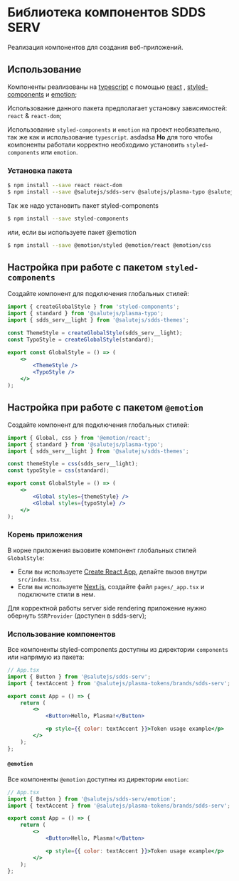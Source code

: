 # Библиотека компонентов SDDS SERV

Реализация компонентов для создания веб-приложений.

## Использование

Компоненты реализованы на [typescript](https://www.typescriptlang.org/) с помощью [react](https://reactjs.org/) , [styled-components](https://styled-components.com/) и [emotion](https://emotion.sh/);

Использование данного пакета предполагает установку зависимостей: `react` & `react-dom`;

Использование `styled-components` и `emotion` на проект необязательно, так же как и использование `typescript`.
asdadsa
**Но** для того чтобы компоненты работали корректно необходимо установить `styled-components` или `emotion`.

### Установка пакета

```bash
$ npm install --save react react-dom
$ npm install --save @salutejs/sdds-serv @salutejs/plasma-typo @salutejs/sdds-themes
```

Так же надо установить пакет styled-components

```bash
$ npm install --save styled-components
```

или, если вы используете пакет @emotion

```bash
$ npm install --save @emotion/styled @emotion/react @emotion/css
```

## Настройка при работе с пакетом `styled-components`

Создайте компонент для подключения глобальных стилей:

```jsx title="GlobalStyle.tsx"
import { createGlobalStyle } from 'styled-components';
import { standard } from '@salutejs/plasma-typo';
import { sdds_serv__light } from '@salutejs/sdds-themes';

const ThemeStyle = createGlobalStyle(sdds_serv__light);
const TypoStyle = createGlobalStyle(standard);

export const GlobalStyle = () => (
    <>
        <ThemeStyle />
        <TypoStyle />
    </>
);
```

## Настройка при работе с пакетом `@emotion`

Создайте компонент для подключения глобальных стилей:

```jsx title="GlobalStyle.tsx"
import { Global, css } from '@emotion/react';
import { standard } from '@salutejs/plasma-typo';
import { sdds_serv__light } from '@salutejs/sdds-themes';

const themeStyle = css(sdds_serv__light);
const typoStyle = css(standard);

export const GlobalStyle = () => (
    <>
        <Global styles={themeStyle} />
        <Global styles={typoStyle} />
    </>
);
```

### Корень приложения

В корне приложения вызовите компонент глобальных стилей `GlobalStyle`:

-   Если вы используете [Create React App](https://create-react-app.dev), делайте вызов внутри `src/index.tsx`.
-   Если вы используете [Next.js](https://nextjs.org/), создайте файл `pages/_app.tsx` и подключите стили в нем.

Для корректной работы server side rendering приложение нужно обернуть `SSRProvider` (доступен в sdds-serv);

### Использование компонентов

Все компоненты styled-components доступны из директории `components` или напрямую из пакета:

```jsx
// App.tsx
import { Button } from '@salutejs/sdds-serv';
import { textAccent } from '@salutejs/plasma-tokens/brands/sdds-serv';

export const App = () => {
    return (
        <>
            <Button>Hello, Plasma!</Button>

            <p style={{ color: textAccent }}>Token usage example</p>
        </>
    );
};
```

#### `@emotion`

Все компоненты `@emotion` доступны из директории `emotion`:

```jsx
// App.tsx
import { Button } from '@salutejs/sdds-serv/emotion';
import { textAccent } from '@salutejs/plasma-tokens/brands/sdds-serv';

export const App = () => {
    return (
        <>
            <Button>Hello, Plasma!</Button>

            <p style={{ color: textAccent }}>Token usage example</p>
        </>
    );
};
```
